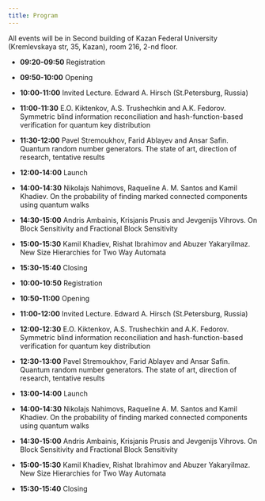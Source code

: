 ```yaml
---
title: Program
---
```


All events will be in Second building of Kazan Federal University (Kremlevskaya str, 35, Kazan), room 216, 2-nd floor. 

* <span style="font-weight: bold">09:20-09:50</span> Registration
* <span style="font-weight: bold">09:50-10:00</span> Opening
* <span style="font-weight: bold">10:00-11:00</span> Invited Lecture. Edward A. Hirsch (St.Petersburg, Russia)
* <span style="font-weight: bold">11:00-11:30</span> E.O. Kiktenkov, A.S. Trushechkin and A.K. Fedorov. Symmetric blind information reconciliation and hash-function-based verification for quantum key distribution
* <span style="font-weight: bold">11:30-12:00</span> Pavel Stremoukhov, Farid Ablayev and Ansar Safin. Quantum random number generators. The state of art, direction of research, tentative results
* <span style="font-weight: bold">12:00-14:00</span> Launch
* <span style="font-weight: bold">14:00-14:30</span> Nikolajs Nahimovs, Raqueline A. M. Santos and Kamil Khadiev. On the probability of finding marked connected components using quantum walks
* <span style="font-weight: bold">14:30-15:00</span> Andris Ambainis, Krisjanis Prusis and Jevgenijs Vihrovs. On Block Sensitivity and Fractional Block Sensitivity 
* <span style="font-weight: bold">15:00-15:30</span> Kamil Khadiev, Rishat Ibrahimov and Abuzer Yakaryilmaz. New Size Hierarchies for Two Way Automata
* <span style="font-weight: bold">15:30-15:40</span> Closing





* <b>10:00-10:50</b> Registration
* <b>10:50-11:00</b> Opening
* <b>11:00-12:00</b> Invited Lecture. Edward A. Hirsch (St.Petersburg, Russia)
* <b>12:00-12:30</b> E.O. Kiktenkov, A.S. Trushechkin and A.K. Fedorov. Symmetric blind information reconciliation and hash-function-based verification for quantum key distribution
* <b>12:30-13:00</b> Pavel Stremoukhov, Farid Ablayev and Ansar Safin. Quantum random number generators. The state of art, direction of research, tentative results
* <b>13:00-14:00</b> Launch
* <b>14:00-14:30</b> Nikolajs Nahimovs, Raqueline A. M. Santos and Kamil Khadiev. On the probability of finding marked connected components using quantum walks
* <b>14:30-15:00</b> Andris Ambainis, Krisjanis Prusis and Jevgenijs Vihrovs. On Block Sensitivity and Fractional Block Sensitivity 
* <b>15:00-15:30</b> Kamil Khadiev, Rishat Ibrahimov and Abuzer Yakaryilmaz. New Size Hierarchies for Two Way Automata
* <b>15:30-15:40</b> Closing

